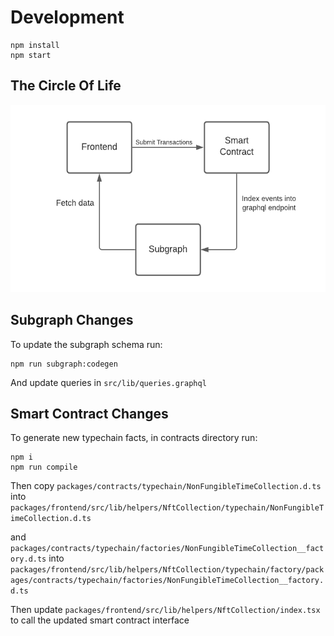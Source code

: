 # Development

```
npm install
npm start
```

## The Circle Of Life

<p align="center">
    <img src="circle_of_life.png" width="550" height="300" >
<p>

## Subgraph Changes

To update the subgraph schema run:

```
npm run subgraph:codegen
```

And update queries in `src/lib/queries.graphql`

## Smart Contract Changes

To generate new typechain facts, in contracts directory run:

```
npm i
npm run compile
```

Then copy `packages/contracts/typechain/NonFungibleTimeCollection.d.ts` into `packages/frontend/src/lib/helpers/NftCollection/typechain/NonFungibleTimeCollection.d.ts`

and `packages/contracts/typechain/factories/NonFungibleTimeCollection__factory.d.ts` into `packages/frontend/src/lib/helpers/NftCollection/typechain/factory/packages/contracts/typechain/factories/NonFungibleTimeCollection__factory.d.ts`

Then update `packages/frontend/src/lib/helpers/NftCollection/index.tsx` to call the updated smart contract interface
